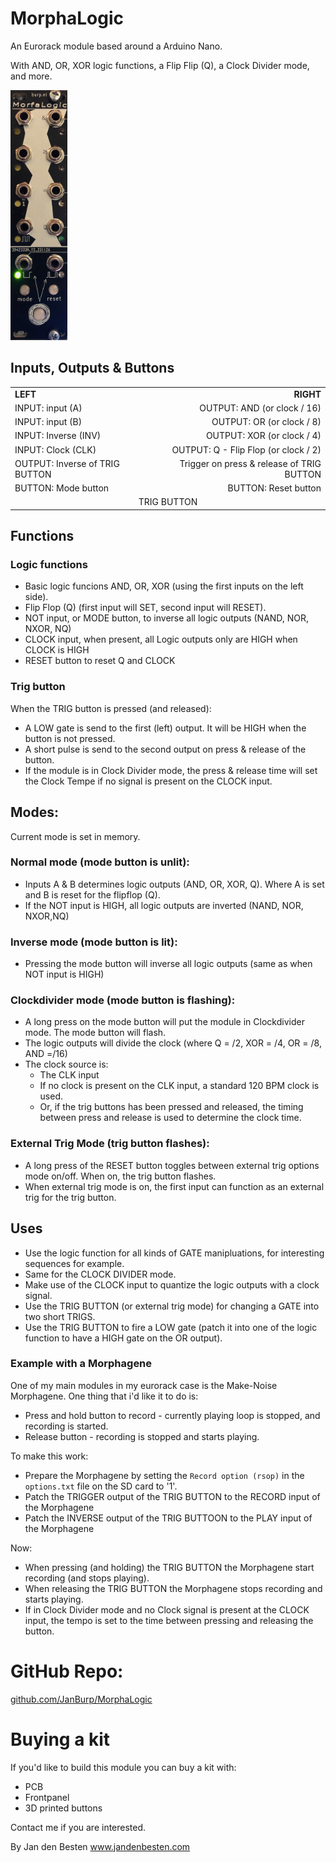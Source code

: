 # MorphaLogic

An Eurorack module based around a Arduino Nano.

With AND, OR, XOR logic functions, a Flip Flip (Q), a Clock Divider mode, and more.

<img src="pictures/FRONT PANEL.png" alt="Morgalogic Front Panel" height="400px">


## Inputs, Outputs & Buttons

<table>
<tr>
<td><b>LEFT</b></td><td style="text-align: right;"><b>RIGHT</b></td>
    <tr><td>INPUT: input (A)</td><td style="text-align: right;">OUTPUT: AND (or clock / 16)</td></tr>
    <tr><td>INPUT: input (B)</td><td style="text-align: right;">OUTPUT: OR (or clock / 8)</td></tr>
    <tr><td>INPUT: Inverse (INV)</td><td style="text-align: right;">OUTPUT: XOR (or clock / 4)</td></tr>
    <tr><td>INPUT: Clock (CLK)</td><td style="text-align: right;">OUTPUT: Q - Flip Flop (or clock / 2)</td></tr>
    <tr><td>OUTPUT: Inverse of TRIG BUTTON</td><td style="text-align: right;">Trigger on press & release of TRIG BUTTON</td></tr>
    <tr><td>BUTTON: Mode button</td><td style="text-align: right;">BUTTON: Reset button</td></tr>
    <tr><td colspan="2" style="text-align: center;">TRIG BUTTON</td></tr>
</tr>
</table>

## Functions

### Logic functions

- Basic logic funcions AND, OR, XOR (using the first inputs on the left side).
- Flip Flop (Q) (first input will SET, second input will RESET).
- NOT input, or MODE button, to inverse all logic outputs (NAND, NOR, NXOR, NQ)
- CLOCK input, when present, all Logic outputs only are HIGH when CLOCK is HIGH
- RESET button to reset Q and CLOCK

### Trig button

When the TRIG button is pressed (and released):

- A LOW gate is send to the first (left) output. It will be HIGH when the button is not pressed.
- A short pulse is send to the second output on press & release of the button.
- If the module is in Clock Divider mode, the press & release time will set the Clock Tempe if no signal is present on the CLOCK input.

## Modes:

Current mode is set in memory.

### Normal mode (mode button is unlit):

- Inputs A & B determines logic outputs (AND, OR, XOR, Q). Where A is set and B is reset for the flipflop (Q).
- If the NOT input is HIGH, all logic outputs are inverted (NAND, NOR, NXOR,NQ)

### Inverse mode (mode button is lit):

- Pressing the mode button will inverse all logic outputs (same as when NOT input is HIGH)

### Clockdivider mode (mode button is flashing):

- A long press on the mode button will put the module in Clockdivider mode. The mode button will flash.
- The logic outputs will divide the clock (where Q = /2, XOR = /4, OR = /8, AND =/16)
- The clock source is:
  - The CLK input
  - If no clock is present on the CLK input, a standard 120 BPM clock is used.
  - Or, if the trig buttons has been pressed and released, the timing between press and release is used to determine the clock time.

### External Trig Mode (trig button flashes):

- A long press of the RESET button toggles between external trig options mode on/off. When on, the trig button flashes.
- When external trig mode is on, the first input can function as an external trig for the trig button.


## Uses

- Use the logic function for all kinds of GATE manipluations, for interesting sequences for example.
- Same for the CLOCK DIVIDER mode.
- Make use of the CLOCK input to quantize the logic outputs with a clock signal.
- Use the TRIG BUTTON (or external trig mode) for changing a GATE into two short TRIGS.
- Use the TRIG BUTTON to fire a LOW gate (patch it into one of the logic function to have a HIGH gate on the OR output).

### Example with a Morphagene

One of my main modules in my eurorack case is the Make-Noise Morphagene. One thing that i'd like it to do is:

- Press and hold button to record - currently playing loop is stopped, and recording is started.
- Release button - recording is stopped and starts playing.

To make this work:

- Prepare the Morphagene by setting the `Record option (rsop)` in the `options.txt` file on the SD card to '1'.
- Patch the TRIGGER output of the TRIG BUTTON to the RECORD input of the Morphagene
- Patch the INVERSE output of the TRIG BUTTOON to the PLAY input of the Morphagene

Now:

- When pressing (and holding) the TRIG BUTTON the Morphagene start recording (and stops playing).
- When releasing the TRIG BUTTON the Morphagene stops recording and starts playing.
- If in Clock Divider mode and no Clock signal is present at the CLOCK input, the tempo is set to the time between pressing and releasing the button.

# GitHub Repo:

<a href="https://github.com/JanBurp/MorphaLogic">github.com/JanBurp/MorphaLogic</a>

# Buying a kit

If you'd like to build this module you can buy a kit with:

- PCB
- Frontpanel
- 3D printed buttons

Contact me if you are interested.

By Jan den Besten <a href="https://www.jandenbesten.com">www.jandenbesten.com</a>
